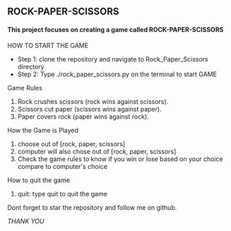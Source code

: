<h2>ROCK-PAPER-SCISSORS</h2>
<h4>This project focuses on creating a game called ROCK-PAPER-SCISSORS</h4>
<p>HOW TO START THE GAME</p>
<ul>
    <li>Step 1: clone the repository and navigate to Rock_Paper_Scissors directory</li>
    <li>Step 2: Type ./rock_paper_scissors.py on the terminal to start GAME</li>
</ul>
<p>Game Rules</p>
<ol>
    <li>Rock crushes scissors (rock wins against scissors).</li>
    <li>Scissors cut paper (scissors wins against paper).</li>
    <li>Paper covers rock (paper wins against rock).</li>
</ol>
<p>How the Game is Played</p>
<ol>
    <li>choose out of [rock, paper, scissors]</li>
    <li>computer will also chose out of [rock, paper, scissors]</li>
    <li>Check the game rules to know if you win or lose based on your choice compare to computer's choice</li>
</ol>
<p>How to quit the game</p>
<ol>
    <li>quit: type quit to quit the game</li>
</ol>
<p>Dont forget to star the repository and follow me on github.</p>
<em>THANK YOU</em>
